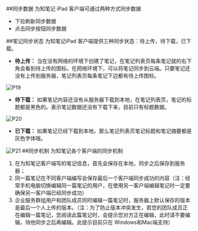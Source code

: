 ##同步数据
为知笔记 iPad  客户端可通过两种方式同步数据
+ 下拉刷新同步数据
+ 点击同步按钮同步数据


##笔记同步状态
为知笔记iPad  客户端提供三种同步状态：待上传，待下载，已下载。

+ **待上传：** 当在没有网络的环境下创建了笔记，在笔记列表页每条笔记就的右下角会看到待上传的图标。在网络环境下，可以将笔记同步到云端。只要笔记还没有上传到服务器，笔记列表页每条笔记下边都有待上传图标。

![P19](P19.jpg)

+ **待下载：** 如果笔记内容还没有从服务器下载到本地，在笔记列表页，笔记的标题都是黑色的。表示笔记数据还没有下载下来，目前只有标题数据。

![P20](P20.jpg)
+ **已下载：**  如果笔记已经下载到本地，那么笔记列表页笔记标题和笔记摘要都是灰色字体哦。

![P21](P21.jpg)
##同步机制
为知笔记各个客户端的同步机制
1. 在为知笔记客户端写的笔记信息，首先会保存在本地，同步之后保存到服务器；
2. 同一篇笔记在不同客户端编写会保存最后一个客户端同步成功的内容（注：经常手机电脑切换编辑同一篇笔记的用户，在使用另一客户端编辑笔记时一定要确保另一客户端已经同步成功）
3. 企业服务群组用户和团队成员同时编辑一篇笔记时，服务器上默认保存的版本是最后一个人上传的版本。（注：为了防止版本冲突发生，若您的团队成员正在编辑一篇笔记，您阅读此篇笔记时，会提示您对方正在编辑，此时请不要编辑，待他同步之后再编辑。此提示目前只在 Windows和Mac端支持）

